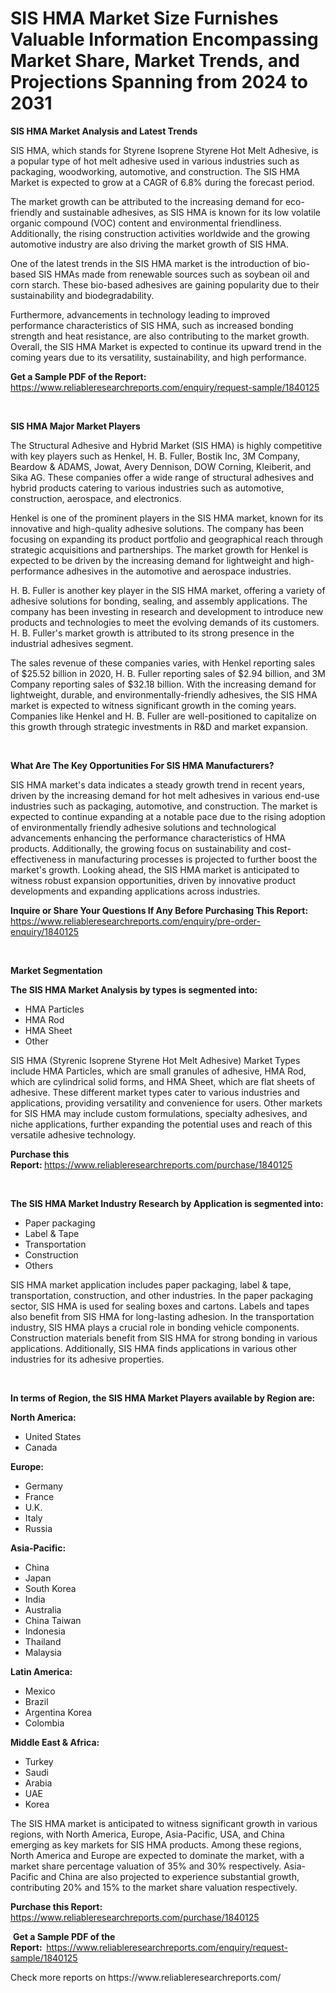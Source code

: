 <p><h1>SIS HMA Market Size Furnishes Valuable Information Encompassing Market Share, Market Trends, and Projections Spanning from 2024 to 2031</h1></p><p><strong>SIS HMA Market Analysis and Latest Trends</strong></p>
<p><p>SIS HMA, which stands for Styrene Isoprene Styrene Hot Melt Adhesive, is a popular type of hot melt adhesive used in various industries such as packaging, woodworking, automotive, and construction. The SIS HMA Market is expected to grow at a CAGR of 6.8% during the forecast period.</p><p>The market growth can be attributed to the increasing demand for eco-friendly and sustainable adhesives, as SIS HMA is known for its low volatile organic compound (VOC) content and environmental friendliness. Additionally, the rising construction activities worldwide and the growing automotive industry are also driving the market growth of SIS HMA.</p><p>One of the latest trends in the SIS HMA market is the introduction of bio-based SIS HMAs made from renewable sources such as soybean oil and corn starch. These bio-based adhesives are gaining popularity due to their sustainability and biodegradability.</p><p>Furthermore, advancements in technology leading to improved performance characteristics of SIS HMA, such as increased bonding strength and heat resistance, are also contributing to the market growth. Overall, the SIS HMA Market is expected to continue its upward trend in the coming years due to its versatility, sustainability, and high performance.</p></p>
<p><strong>Get a Sample PDF of the Report:&nbsp;</strong> <a href="https://www.reliableresearchreports.com/enquiry/request-sample/1840125">https://www.reliableresearchreports.com/enquiry/request-sample/1840125</a></p>
<p>&nbsp;</p>
<p><strong>SIS HMA Major Market Players</strong></p>
<p><p>The Structural Adhesive and Hybrid Market (SIS HMA) is highly competitive with key players such as Henkel, H. B. Fuller, Bostik Inc, 3M Company, Beardow & ADAMS, Jowat, Avery Dennison, DOW Corning, Kleiberit, and Sika AG. These companies offer a wide range of structural adhesives and hybrid products catering to various industries such as automotive, construction, aerospace, and electronics.</p><p>Henkel is one of the prominent players in the SIS HMA market, known for its innovative and high-quality adhesive solutions. The company has been focusing on expanding its product portfolio and geographical reach through strategic acquisitions and partnerships. The market growth for Henkel is expected to be driven by the increasing demand for lightweight and high-performance adhesives in the automotive and aerospace industries.</p><p>H. B. Fuller is another key player in the SIS HMA market, offering a variety of adhesive solutions for bonding, sealing, and assembly applications. The company has been investing in research and development to introduce new products and technologies to meet the evolving demands of its customers. H. B. Fuller's market growth is attributed to its strong presence in the industrial adhesives segment.</p><p>The sales revenue of these companies varies, with Henkel reporting sales of $25.52 billion in 2020, H. B. Fuller reporting sales of $2.94 billion, and 3M Company reporting sales of $32.18 billion. With the increasing demand for lightweight, durable, and environmentally-friendly adhesives, the SIS HMA market is expected to witness significant growth in the coming years. Companies like Henkel and H. B. Fuller are well-positioned to capitalize on this growth through strategic investments in R&D and market expansion.</p></p>
<p>&nbsp;</p>
<p><strong>What Are The Key Opportunities For SIS HMA Manufacturers?</strong></p>
<p><p>SIS HMA market's data indicates a steady growth trend in recent years, driven by the increasing demand for hot melt adhesives in various end-use industries such as packaging, automotive, and construction. The market is expected to continue expanding at a notable pace due to the rising adoption of environmentally friendly adhesive solutions and technological advancements enhancing the performance characteristics of HMA products. Additionally, the growing focus on sustainability and cost-effectiveness in manufacturing processes is projected to further boost the market's growth. Looking ahead, the SIS HMA market is anticipated to witness robust expansion opportunities, driven by innovative product developments and expanding applications across industries.</p></p>
<p><strong>Inquire or Share Your Questions If Any Before Purchasing This Report:</strong> <a href="https://www.reliableresearchreports.com/enquiry/pre-order-enquiry/1840125">https://www.reliableresearchreports.com/enquiry/pre-order-enquiry/1840125</a></p>
<p>&nbsp;</p>
<p><strong>Market Segmentation</strong></p>
<p><strong>The SIS HMA Market Analysis by types is segmented into:</strong></p>
<p><ul><li>HMA Particles</li><li>HMA Rod</li><li>HMA Sheet</li><li>Other</li></ul></p>
<p><p>SIS HMA (Styrenic Isoprene Styrene Hot Melt Adhesive) Market Types include HMA Particles, which are small granules of adhesive, HMA Rod, which are cylindrical solid forms, and HMA Sheet, which are flat sheets of adhesive. These different market types cater to various industries and applications, providing versatility and convenience for users. Other markets for SIS HMA may include custom formulations, specialty adhesives, and niche applications, further expanding the potential uses and reach of this versatile adhesive technology.</p></p>
<p><strong>Purchase this Report:&nbsp;</strong><a href="https://www.reliableresearchreports.com/purchase/1840125">https://www.reliableresearchreports.com/purchase/1840125</a></p>
<p>&nbsp;</p>
<p><strong>The SIS HMA Market Industry Research by Application is segmented into:</strong></p>
<p><ul><li>Paper packaging</li><li>Label & Tape</li><li>Transportation</li><li>Construction</li><li>Others</li></ul></p>
<p><p>SIS HMA market application includes paper packaging, label & tape, transportation, construction, and other industries. In the paper packaging sector, SIS HMA is used for sealing boxes and cartons. Labels and tapes also benefit from SIS HMA for long-lasting adhesion. In the transportation industry, SIS HMA plays a crucial role in bonding vehicle components. Construction materials benefit from SIS HMA for strong bonding in various applications. Additionally, SIS HMA finds applications in various other industries for its adhesive properties.</p></p>
<p>&nbsp;</p>
<p><strong>In terms of Region, the SIS HMA Market Players available by Region are:</strong></p>
<p>
    <p> <strong> North America: </strong>
        <ul>
            <li>United States</li>
            <li>Canada</li>
        </ul>
        </p> 
    <p> <strong> Europe: </strong>
        <ul>
            <li>Germany</li>
            <li>France</li>
            <li>U.K.</li>
            <li>Italy</li>
            <li>Russia</li>
        </ul>
        </p> 
    <p> <strong> Asia-Pacific: </strong>
        <ul>
            <li>China</li>
            <li>Japan</li>
            <li>South Korea</li>
            <li>India</li>
            <li>Australia</li>
            <li>China Taiwan</li>
            <li>Indonesia</li>
            <li>Thailand</li>
            <li>Malaysia</li>
        </ul>
        </p> 
    <p> <strong> Latin America: </strong>
        <ul>
            <li>Mexico</li>
            <li>Brazil</li>
            <li>Argentina Korea</li>
            <li>Colombia</li>
        </ul>
        </p> 
    <p> <strong> Middle East & Africa: </strong>
        <ul>
            <li>Turkey</li>
            <li>Saudi</li>
            <li>Arabia</li>
            <li>UAE</li>
            <li>Korea</li>
        </ul>
    </p>
    </p>
<p><p>The SIS HMA market is anticipated to witness significant growth in various regions, with North America, Europe, Asia-Pacific, USA, and China emerging as key markets for SIS HMA products. Among these regions, North America and Europe are expected to dominate the market, with a market share percentage valuation of 35% and 30% respectively. Asia-Pacific and China are also projected to experience substantial growth, contributing 20% and 15% to the market share valuation respectively.</p></p>
<p><strong>Purchase this Report: </strong><a href="https://www.reliableresearchreports.com/purchase/1840125">https://www.reliableresearchreports.com/purchase/1840125</a></p>
<p>&nbsp;<strong>Get a Sample PDF of the Report:&nbsp;&nbsp;</strong><a href="https://www.reliableresearchreports.com/enquiry/request-sample/1840125">https://www.reliableresearchreports.com/enquiry/request-sample/1840125</a></p>
<p><strong></strong></p>
<p>Check more reports on https://www.reliableresearchreports.com/</p>